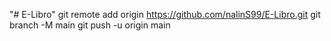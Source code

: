 "# E-Libro" 
git remote add origin https://github.com/nalinS99/E-Libro.git
git branch -M main
git push -u origin main